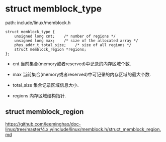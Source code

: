 struct memblock_type
========================================

path: include/linux/memblock.h
```
struct memblock_type {
    unsigned long cnt;    /* number of regions */
    unsigned long max;    /* size of the allocated array */
    phys_addr_t total_size;    /* size of all regions */
    struct memblock_region *regions;
};
```

* cnt
  当前集合(memory或者reserved)中记录的内存区域个数.

* max
  当前集合(memory或者reserved)中可记录的内存区域的最大个数.

* total_size
  集合记录区域信息大小.

* regions
  内存区域结构指针.

struct memblock_region
----------------------------------------

https://github.com/leeminghao/doc-linux/tree/master/4.x.y/include/linux/memblock.h/struct_memblock_region.md
